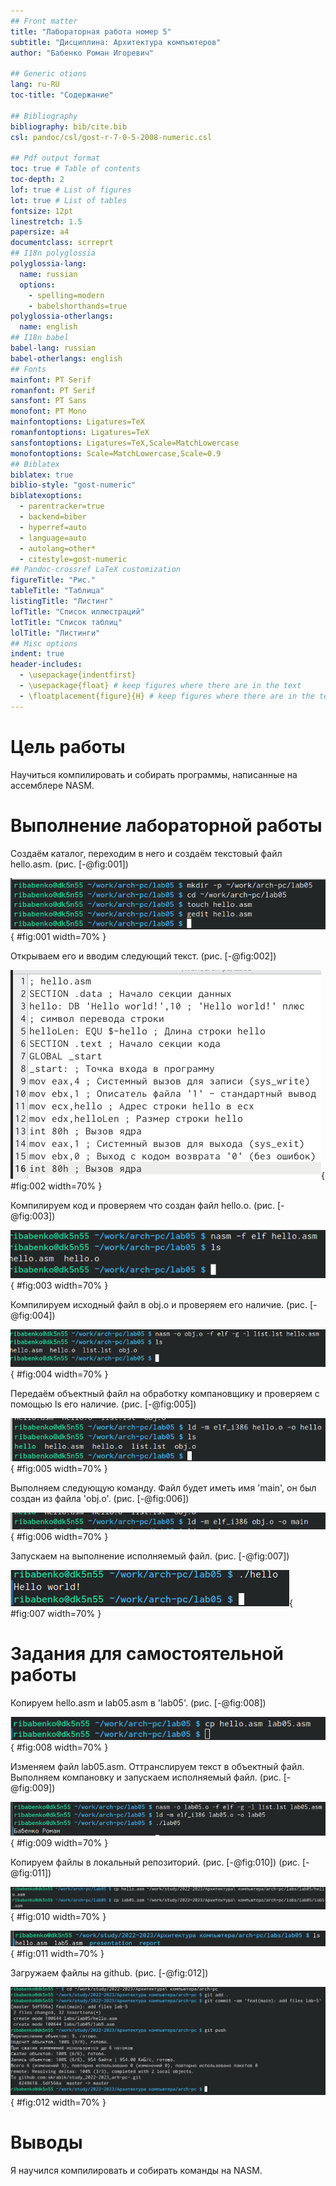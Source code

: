 ```yaml
---
## Front matter
title: "Лабораторная работа номер 5"
subtitle: "Дисциплина: Архитектура компьютеров"
author: "Бабенко Роман Игоревич"

## Generic otions
lang: ru-RU
toc-title: "Содержание"

## Bibliography
bibliography: bib/cite.bib
csl: pandoc/csl/gost-r-7-0-5-2008-numeric.csl

## Pdf output format
toc: true # Table of contents
toc-depth: 2
lof: true # List of figures
lot: true # List of tables
fontsize: 12pt
linestretch: 1.5
papersize: a4
documentclass: scrreprt
## I18n polyglossia
polyglossia-lang:
  name: russian
  options:
	- spelling=modern
	- babelshorthands=true
polyglossia-otherlangs:
  name: english
## I18n babel
babel-lang: russian
babel-otherlangs: english
## Fonts
mainfont: PT Serif
romanfont: PT Serif
sansfont: PT Sans
monofont: PT Mono
mainfontoptions: Ligatures=TeX
romanfontoptions: Ligatures=TeX
sansfontoptions: Ligatures=TeX,Scale=MatchLowercase
monofontoptions: Scale=MatchLowercase,Scale=0.9
## Biblatex
biblatex: true
biblio-style: "gost-numeric"
biblatexoptions:
  - parentracker=true
  - backend=biber
  - hyperref=auto
  - language=auto
  - autolang=other*
  - citestyle=gost-numeric
## Pandoc-crossref LaTeX customization
figureTitle: "Рис."
tableTitle: "Таблица"
listingTitle: "Листинг"
lofTitle: "Список иллюстраций"
lotTitle: "Список таблиц"
lolTitle: "Листинги"
## Misc options
indent: true
header-includes:
  - \usepackage{indentfirst}
  - \usepackage{float} # keep figures where there are in the text
  - \floatplacement{figure}{H} # keep figures where there are in the text
---
```


# Цель работы

Научиться компилировать и собирать программы, написанные на ассемблере NASM.

# Выполнение лабораторной работы

Создаём каталог, переходим в него и создаём текстовый файл hello.asm. (рис. [-@fig:001])

![Создиние текстового файла](image/1.png){ #fig:001 width=70% }

Открываем его и вводим следующий текст. (рис. [-@fig:002])

![Копируем текст](image/2.png){ #fig:002 width=70% }

Компилируем код и проверяем что создан файл hello.o. (рис. [-@fig:003])

![Компилируем код](image/3.png){ #fig:003 width=70% }

Компилируем исходный файл в obj.o и проверяем его наличие. (рис. [-@fig:004])

![компилируем файл в 'obj.o'](image/4.png){ #fig:004 width=70% }

Передаём объектный файл на обработку компановщику и  проверяем с помощью ls его наличие. (рис. [-@fig:005])

![Обрабатываем компановщиком](image/5.png){ #fig:005 width=70% }

Выполняем следующую команду. Файл будет иметь имя 'main', он был создан из файла 'obj.o'. (рис. [-@fig:006])

![Выполнение предложенной команды](image/6.png){ #fig:006 width=70% }

Запускаем на выполнение исполняемый файл. (рис. [-@fig:007])

![Запускаем файл](image/7.png){ #fig:007 width=70% }

# Задания для самостоятельной работы

Копируем hello.asm и lab05.asm в 'lab05'. (рис. [-@fig:008])

![Копируем файлы](image/8.png){ #fig:008 width=70% }

Изменяем файл lab05.asm. Оттранслируем текст в объектный файл. Выполняем компановку и запускаем исполняемый файл. (рис. [-@fig:009])

![Выполняем компановку и запускаем исполняемый файл](image/9.png){ #fig:009 width=70% }

Копируем файлы в локальный репозиторий. (рис. [-@fig:010]) (рис. [-@fig:011])

![Копируем файлы](image/10.png){ #fig:010 width=70% }

![Проверяем их наличие](image/11.png){ #fig:011 width=70% }

Загружаем файлы на github. (рис. [-@fig:012])

![Загружаем на github](image/12.png){ #fig:012 width=70% }

# Выводы

Я научился компилировать и собирать команды на NASM.

